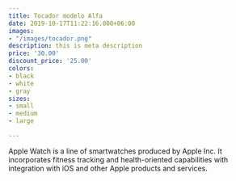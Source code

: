 ```yaml
---
title: Tocador modelo Alfa
date: 2019-10-17T11:22:16.000+06:00
images:
- "/images/tocador.png"
description: this is meta description
price: '30.00'
discount_price: '25.00'
colors:
- black
- white
- gray
sizes:
- small
- medium
- large

---
```

Apple Watch is a line of smartwatches produced by Apple Inc. It incorporates fitness tracking and health-oriented capabilities with integration with iOS and other Apple products and services.
